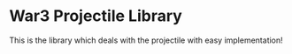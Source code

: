 # War3 Projectile Library
 This is the library which deals with the projectile with easy implementation!
